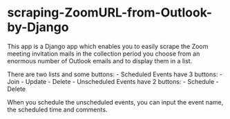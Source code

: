 # scraping-ZoomURL-from-Outlook-by-Django

This app is a Django app which enables you to easily scrape the Zoom meeting invitation mails in the collection period you choose from an enormous number of Outlook emails and to display them in a list.

There are two lists and some buttons: 
    - Scheduled Events have 3 buttons:
        - Join
        - Update
        - Delete
    - Unscheduled Events have 2 buttons:
        - Schedule
        - Delete

When you schedule the unscheduled events, you can input the event name, the scheduled time and comments. 










